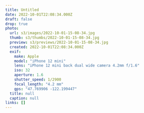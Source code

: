 ```yaml
---
title: Untitled
date: 2022-10-01T22:08:34.000Z
draft: false
drop: true
photo:
  url: s3/images/2022-10-01-15-08-34.jpg
  thumb: s3/thumbs/2022-10-01-15-08-34.jpg
  preview: s3/previews/2022-10-01-15-08-34.jpg
  created: 2022-10-01T22:08:34.000Z
  exif:
    make: Apple
    model: "iPhone 12 mini"
    lens: "iPhone 12 mini back dual wide camera 4.2mm f/1.6"
    iso: 32
    aperture: 1.6
    shutter_speed: 1/2900
    focal_length: "4.2 mm"
    gps: "47.769906 -122.199447"
  title: null
  caption: null
links: []
---
```

